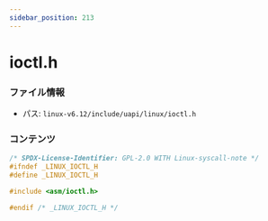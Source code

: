 ```yaml
---
sidebar_position: 213
---
```

# ioctl.h

### ファイル情報

- パス: `linux-v6.12/include/uapi/linux/ioctl.h`

### コンテンツ

```h
/* SPDX-License-Identifier: GPL-2.0 WITH Linux-syscall-note */
#ifndef _LINUX_IOCTL_H
#define _LINUX_IOCTL_H

#include <asm/ioctl.h>

#endif /* _LINUX_IOCTL_H */


```
